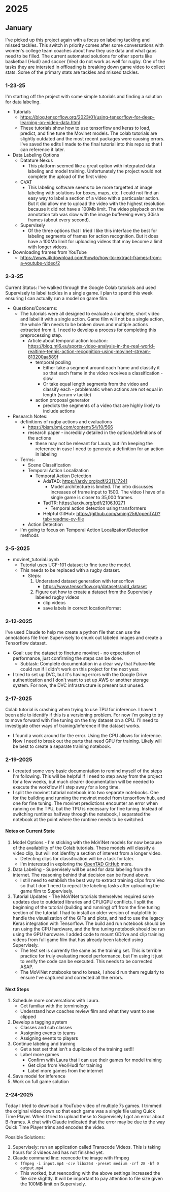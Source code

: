 # 2025
## January
I've picked up this project again with a focus on labeling tackling and missed tackles. This switch in priority comes after some conversations with women's college team coaches about how they use data and what gaps need to be filled. The current automated solutions for other sports like basketball (Hudl) and soccer (Veo) do not work as well for rugby. One of the tasks they are intersted in offloading is breaking down game video to collect stats. Some of the primary stats are tackles and missed tackles.

### 1-23-25
I'm starting off the project with some simple tutorials and finding a solution for data labeling.
* Tutorials
    - https://blog.tensorflow.org/2023/01/using-tensorflow-for-deep-learning-on-video-data.html
    - These tutorials show how to use tensorflow and keras to load, predict, and fine tune the Movinet models. The colab tutorials are slightly outdated and the most recent packages were causing errors. I've saved the edits I made to the final tutorial into this repo so that I can reference it later.
* Data Labeling Options
    - Datature Nexus
        * This platform seemed like a great option with integrated data labeling and model training. Unfortunately the project would not complete the upload of the first video
    - CVAT
        * This labeling software seems to be more targetted at image labeling with solutions for boxes, maps, etc. I could not find an easy way to label a section of a video with a particualar action. But it did allow me to upload the video with the highest resolution because it did not have a 100Mb limit. The video playback on the annotation tab was slow with the image buffereing every 30ish frames (about every second).
    - Supervisely
        * Of the three options that I tried I like this interface the best for labeling segments of frames for action recognition. But it does have a 100Mb limit for uploading videos that may become a limit with longer videos. 
* Downloading frames from YouTube
    - https://www.4kdownload.com/howto/how-to-extract-frames-from-a-youtube-video/2


### 2-3-25
Current Status: I've walked through the Google Colab tutorials and used Supervisely to label tackles in a single game. I plan to spend this week ensuring I can actually run a model on game film. 
* Questions/Concerns:
    - The tutorials were all designed to evaluate a complete, short video and label it with a single action. Game film will not be a single action, the whole film needs to be broken down and multiple actions extracted from it. I need to develop a process for completing this preprocessing step.
        * Article about temporal action location: https://blog.ml6.eu/sports-video-analysis-in-the-real-world-realtime-tennis-action-recognition-using-movinet-stream-813200aa589f
            - temporal pooling
                * Either take a segment around each frame and classify it so that each frame in the video receives a classification - slow
                * Or take equal length segments from the video and classify each - problematic when actions are not equal in length (scrum v tackle)
            - action proposal generator
                * predicts the segments of a video that are highly likely to include actions
* Research Notes:
    - definitions of rugby actions and evaluations
        * https://bjsm.bmj.com/content/54/10/566
        * research paper - incredibly detailed in the options/definitions of the actions
            - these may not be relevant for Laura, but I'm keeping the reference in case I need to generate a definition for an action in labeling
    - Terms:
        * Scene Classification
        * Temporal Action Localization
            - Temporal Action Detection
                * AdaTAD: https://arxiv.org/pdf/2311.17241
                    - Model architecture is limited. The intro discusses increases of frame input to 1500. The video I have of a single game is closer to 35,000 frames. 
                * TadTR: https://arxiv.org/pdf/2106.10271
                    - Temporal action detection using transformers
                * Helpful GitHub: https://github.com/sming256/openTAD?tab=readme-ov-file
        * Action Detection
    - I'm going to focus on Temporal Action Localization/Detection methods

### 2-5-2025
* movinet_tutorial.ipynb
    - Tutorial uses UCF-101 dataset to fine tune the model.
    - This needs to be replaced with a rugby dataset.
        * Steps:
            1. Understand dataset generation with tensorflow
                - https://www.tensorflow.org/datasets/add_dataset
            1. Figure out how to create a dataset from the Supervisely labeled rugby videos
                - clip videos
                - save labels in correct location/format

### 2-12-2025
I've used Claude to help me create a python file that can use the annotations file from Supervisely to chunk out labeled images and create a Tensorflow dataset. 
* Goal: use the dataset to finetune movinet - no expectation of performance, just confirming the steps can be done.
    - Subtask: Complete documentation in a clear way that Future-Me could run if I didn't work on this project for the next year.
* I tried to set up DVC, but it's having errors with the Google Drive authentication and I don't want to set up AWS or another storage system. For now, the DVC infrastructure is present but unused.

### 2-17-2025
Colab tutorial is crashing when trying to use TPU for inference. I haven't been able to identify if this is a versioning problem. For now I'm going to try to move forward with fine tuning on the tiny dataset on a CPU. I'll need to investigate other ways of training/inference if the dataset works.
- I found a work around for the error. Using the CPU allows for inference. Now I need to break out the parts that need GPU for training. Likely will be best to create a separate training notebook.

### 2-19-2025
- I created some very basic documentation to remind myself of the steps I'm following. This will be helpful if I need to step away from the project for a few weeks, but much clearer documentation will be needed to execute the workflow if I step away for a long time.
- I split the movinet tutorial notebook into two separate notebooks. One for the building and running the movinet model from tensorflow hub, and one for fine tuning. The movinet predictions encounter an error when running on the TPU, but the TPU is necessary for fine tuning. Instead of switching runtimes halfway through the notebook, I separated the notebook at the point where the runtime needs to be switched.

#### Notes on Current State
1. Model Options - I'm sticking with the MoViNet models for now because of the availability of the Colab tutorials. These models will classify a video clip, but will not idenfity a section of interest from a longer video. 
    - Detecting clips for classification will be a task for later.
    - I'm interested in exploring the [OpenTAD GitHub](https://github.com/sming256/openTAD?tab=readme-ov-file) more.
1. Data Labeling - Supervisely will be used for data labeling from the internet. The reasoning behind that decision can be found above. 
    - I still need to establish the best way to extract training clips from Veo so that I don't need to repeat the labeling tasks after uploading the game film to Supervisely.
1. Tutorial Updates - The MoViNet tutorials themselves required some updates due to outdated libraries and CPU/GPU conflicts. I split the beginning of the tutorial (building and running) off from the fine tuning section of the tutorial. I had to install an older version of matplotlib to handle the visualization of the GIFs and plots, and had to use the legacy Keras integration with Tensorflow. The build and run notebook should be run using the CPU hardware, and the fine tuning notebook should be run using the GPU hardware. I added code to mount GDrive and clip training videos from full game film that has already been labeled using Supervisely. 
    - The test set is currently the same as the training set. This is terrible practice for truly evaluating model performance, but I'm using it just to verify the code can be executed. This needs to be corrected ASAP.
    - The MoViNet notebooks tend to break, I should run them regularly to ensure I've captured and corrected all the errors.


#### Next Steps
1. Schedule more conversations with Laura.
    - Get familiar with the terminology
    - Understand how coaches review film and what they want to see clipped
1. Develop a tagging system
    - Classes and sub classes
    - Assigning events to teams
    - Assigning events to players
1. Continue labeling and training
    - Get a test set that isn't a duplicate of the training set!!!
    - Label more games
        * Confirm with Laura that I can use their games for model training
        * Get clips from Veo/Hudl for training
        * Label more games from the internet
1. Save model for inference
1. Work on full game solution

### 2-24-2025
Today I tried to download a YouTube video of multiple 7s games. I trimmed the original video down so that each game was a single file using Quick Time Player. When I tried to upload these to Supervisely I got an error about B-frames. A chat with Claude indicated that the error may be due to the way Quick Time Player trims and encodes the video.

Possible Solutions:
1. Supervisely: run an application called Transcode Videos. This is taking hours for 3 videos and has not finished yet.
1. Claude command line: reencode the image with ffmpeg
    - `ffmpeg -i input.mp4 -c:v libx264 -preset medium -crf 28 -bf 0 output.mp4`
    - This worked, but reencoding with the above settings increased the file size slightly. It will be important to pay attention to file size given the 100MB limit on Supervisely. 